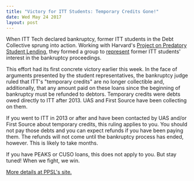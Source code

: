 ```yaml
---
title: "Victory for ITT Students: Temporary Credits Gone!"
date: Wed May 24 2017
layout: post
---
```


When ITT Tech declared bankruptcy, former ITT students in the Debt Collective sprung into action. Working with Harvard's [Project on Predatory Student Lending](http://www.legalservicescenter.org/category/predatory-lending-clinic/project-on-predatory-student-lending/), they formed a group to [represent](http://wiki.debtcollective.org/Itt-tech-bankruptcy#ITT_Tech_Bankruptcy) former ITT students' interest in the bankruptcy proceedings.

This effort had its first concrete victory earlier this week. In the face of arguments presented by the student representatives, the bankruptcy judge ruled that ITT's "temporary credits" are no longer collectible and, additionally, that any amount paid on these loans since the beginning of bankruptcy must be refunded to debtors. Temporary credits were debts owed directly to ITT after 2013. UAS and First Source have been collecting on them.

If you went to ITT in 2013 or after and have been contacted by UAS and/or First Source about temporary credits, this ruling applies to you. You should not pay those debts and you can expect refunds if you have been paying them. The refunds will not come until the bankruptcy process has ended, however. This is likely to take months.

If you have PEAKS or CUSO loans, this does not apply to you. But stay tuned! When we fight, we win.

[More details at PPSL's site.](http://www.legalservicescenter.org/itt-trustee-to-stop-collection-on-all-temporary-credit-accounts/)